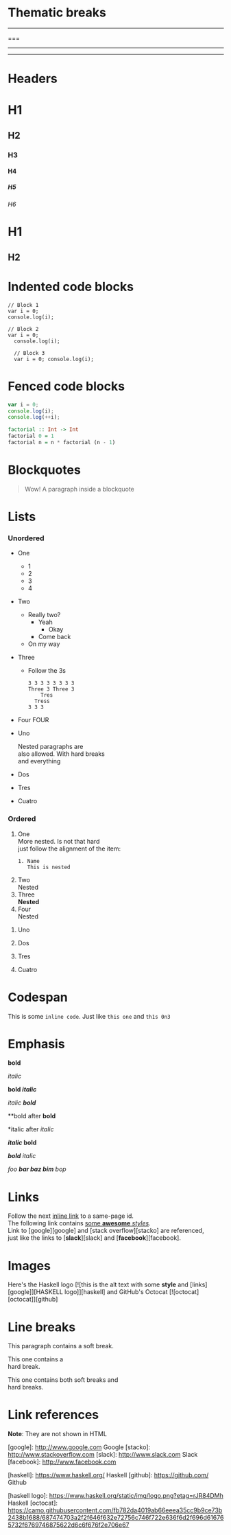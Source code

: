 # Thematic breaks

---
===
_  __ _ _ _
** ** **

Headers
====

# H1
## H2
### H3
#### H4
##### H5
###### H6

H1
====
H2
----

# Indented code blocks

    // Block 1
    var i = 0;
    console.log(i);

    // Block 2
    var i = 0;
      console.log(i);

      // Block 3
      var i = 0; console.log(i);

# Fenced code blocks

```javascript
var i = 0;
console.log(i);
console.log(++i);
```

   ```haskell
   factorial :: Int -> Int
   factorial 0 = 1
   factorial n = n * factorial (n - 1)
   ```

# Blockquotes

> Wow!
A paragraph inside a blockquote

# Lists

### Unordered

* One
  * 1
  * 2
  * 3
  * 4
* Two
  * Really two?
    * Yeah
      * Okay
    * Come back
  * On my way
* Three
  * Follow the 3s
    ```
    3 3 3 3 3 3 3 3
    Three 3 Three 3
        Tres
      Tress
    3 3 3
    ```
* Four
      FOUR


* Uno

  Nested paragraphs are\
  also allowed. With hard breaks\
  and everything

* Dos

* Tres

* Cuatro


### Ordered

1.   One\
     More nested. Is not that hard\
     just follow the alignment of the item:
     ```
     1. Name
        This is nested
     ```
2. Two\
   Nested
3. Three\
   **Nested**
4. Four\
       Nested


1) Uno

2) Dos

3) Tres

4) Cuatro

# Codespan

This is some `inline code`. Just like `this one` and ``th1s 0n3``

# Emphasis

**bold**

*italic*

**bold *italic***

*italic **bold***

**bold after **bold**

*italic after *italic*

***italic* bold**

***bold** italic*

*foo **bar *baz* bim** bop*

# Links

Follow the next [inline link](#next-section) to a same-page id.\
The following link contains [some **awesome** *styles*](http://www.google.com "Google").\
Link to [google][google] and [stack overflow][stacko] are referenced,\
just like the links to [**slack**][slack] and [**facebook**][facebook].

# Images

Here's the Haskell logo [![this is the alt text with some **style** and [links][google]][HASKELL logo]][haskell] and GitHub's Octocat [![octocat][octocat]][github]

# Line breaks

This paragraph contains a
soft break.

This one contains a\
hard break.

This one contains both
soft breaks and\
hard breaks.

# Link references

**Note**: They are not shown in HTML

[google]: http://www.google.com Google
[stacko]: http://www.stackoverflow.com
[slack]: http://www.slack.com Slack
[facebook]: http://www.facebook.com

[haskell]: https://www.haskell.org/ Haskell
[github]: https://github.com/ Github

[haskell logo]: https://www.haskell.org/static/img/logo.png?etag=rJR84DMh Haskell
[octocat]: https://camo.githubusercontent.com/fb782da4019ab66eeea35cc9b9ce73b2438b1688/687474703a2f2f646f632e72756c746f722e636f6d2f696d616765732f6769746875622d6c6f676f2e706e67
